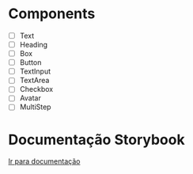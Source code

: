 # Components

- [ ] Text
- [ ] Heading
- [ ] Box
- [ ] Button
- [ ] TextInput
- [ ] TextArea
- [ ] Checkbox
- [ ] Avatar
- [ ] MultiStep

# Documentação Storybook
[Ir para documentação](https://rcapeto.github.io/design-system/)